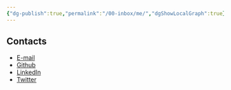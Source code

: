```yaml
---
{"dg-publish":true,"permalink":"/00-inbox/me/","dgShowLocalGraph":true}
---
```



## Contacts
- [E-mail](mailto:gabrielmelocomp@gmail.com)
-   [Github](https://github.com/gabrielmmelo)
-   [LinkedIn](https://linkedin.com/in/gabrielmmelo)
-   [Twitter](https://twitter.com/gabrieltaoff)

